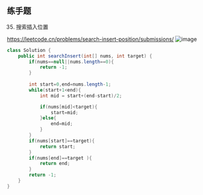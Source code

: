 ## 练手题
35. 搜索插入位置

https://leetcode.cn/problems/search-insert-position/submissions/
![image](https://user-images.githubusercontent.com/83968454/193105469-fb7ef390-c310-4bf7-9282-d3d0fdb9eaa7.png)

```java
class Solution {
    public int searchInsert(int[] nums, int target) {
        if(nums==null||nums.length==0){
            return -1;
        }
        
        int start=0,end=nums.length-1;
        while(start+1<end){
            int mid = start+(end-start)/2;

            if(nums[mid]<target){
                start=mid;
            }else{
                end=mid;
            }
        }
        if(nums[start]==target){
            return start;
        }
        if(nums[end]==target ){
            return end;
        }
        return -1;
    }
}
```

